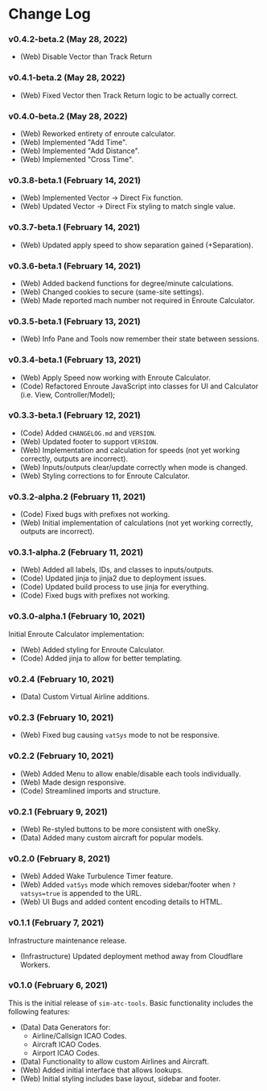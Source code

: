# Change Log

### v0.4.2-beta.2 (May 28, 2022)

 - (Web) Disable Vector than Track Return

### v0.4.1-beta.2 (May 28, 2022)

 - (Web) Fixed Vector then Track Return logic to be actually correct.

### v0.4.0-beta.2 (May 28, 2022)

 - (Web) Reworked entirety of enroute calculator.
 - (Web) Implemented "Add Time".
 - (Web) Implemented "Add Distance".
 - (Web) Implemented "Cross Time".

### v0.3.8-beta.1 (February 14, 2021)

 - (Web) Implemented Vector -> Direct Fix function.
 - (Web) Updated Vector -> Direct Fix styling to match single value.

### v0.3.7-beta.1 (February 14, 2021)

 - (Web) Updated apply speed to show separation gained (+Separation).

### v0.3.6-beta.1 (February 14, 2021)

 - (Web) Added backend functions for degree/minute calculations.
 - (Web) Changed cookies to secure (same-site settings).
 - (Web) Made reported mach number not required in Enroute Calculator.

### v0.3.5-beta.1 (February 13, 2021)

 - (Web) Info Pane and Tools now remember their state between sessions.

### v0.3.4-beta.1 (February 13, 2021)

 - (Web) Apply Speed now working with Enroute Calculator.
 - (Code) Refactored Enroute JavaScript into classes for UI
   and Calculator (i.e. View, Controller/Model);
   
### v0.3.3-beta.1 (February 12, 2021)

 - (Code) Added `CHANGELOG.md` and `VERSION`.
 - (Web) Updated footer to support `VERSION`.
 - (Web) Implementation and calculation for speeds (not yet working 
   correctly, outputs are incorrect).
 - (Web) Inputs/outputs clear/update correctly when mode is changed.
 - (Web) Styling corrections to for Enroute Calculator.

### v0.3.2-alpha.2 (February 11, 2021)

 - (Code) Fixed bugs with prefixes not working.
 - (Web) Initial implementation of calculations (not yet working 
   correctly, outputs are incorrect).

### v0.3.1-alpha.2 (February 11, 2021)

 - (Web) Added all labels, IDs, and classes to inputs/outputs.
 - (Code) Updated jinja to jinja2 due to deployment issues.
 - (Code) Updated build process to use jinja for everything.
 - (Code) Fixed bugs with prefixes not working.

### v0.3.0-alpha.1 (February 10, 2021)

Initial Enroute Calculator implementation:
 - (Web) Added styling for Enroute Calculator.
 - (Code) Added jinja to allow for better templating.

### v0.2.4 (February 10, 2021)

 - (Data) Custom Virtual Airline additions.

### v0.2.3 (February 10, 2021)

 - (Web) Fixed bug causing `vatSys` mode to not be responsive.

### v0.2.2 (February 10, 2021)

 - (Web) Added Menu to allow enable/disable each tools individually.
 - (Web) Made design responsive.
 - (Code) Streamlined imports and structure.

### v0.2.1 (February 9, 2021)

 - (Web) Re-styled buttons to be more consistent with oneSky.
 - (Data) Added many custom aircraft for popular models.

### v0.2.0 (February 8, 2021)

 - (Web) Added Wake Turbulence Timer feature.
 - (Web) Added `vatSys` mode which removes sidebar/footer 
   when `?vatsys=true` is appended to the URL.
 - (Web) UI Bugs and added content encoding details to HTML.  


### v0.1.1 (February 7, 2021)

Infrastructure maintenance release.
 - (Infrastructure) Updated deployment method away from Cloudflare Workers.

### v0.1.0 (February 6, 2021)

This is the initial release of `sim-atc-tools`. Basic functionality
includes the following features:
 - (Data) Data Generators for:
    - Airline/Callsign ICAO Codes.
    - Aircraft ICAO Codes.
    - Airport ICAO Codes.
 - (Data) Functionality to allow custom Airlines and Aircraft.
 - (Web) Added initial interface that allows lookups.
 - (Web) Initial styling includes base layout, sidebar and footer.